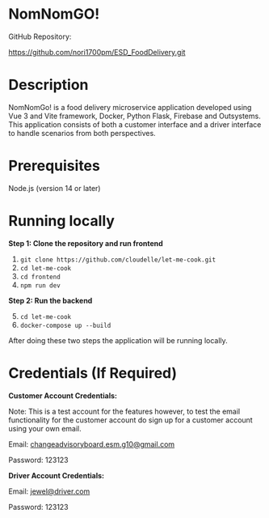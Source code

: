 # NomNomGO!
GitHub Repository: 

https://github.com/nori1700pm/ESD_FoodDelivery.git

# Description
NomNomGo! is a food delivery microservice application developed using Vue 3 and Vite framework, Docker, Python Flask, Firebase and Outsystems. This application consists of both a customer interface and a driver interface to handle scenarios from both perspectives.

# Prerequisites
Node.js (version 14 or later)

# Running locally
**Step 1: Clone the repository and run frontend**

1)  ```git clone https://github.com/cloudelle/let-me-cook.git```
2)  ```cd let-me-cook```
3)  ```cd frontend```
4) ```npm run dev```

**Step 2: Run the backend**

5) ```cd let-me-cook```
6) ```docker-compose up --build```

After doing these two steps the application will be running locally.

# Credentials (If Required)

**Customer Account Credentials:**

Note: This is a test account for the features however, to test the email functionality for the customer account do sign up for a customer account using your own email.

Email: changeadvisoryboard.esm.g10@gmail.com

Password: 123123

**Driver Account Credentials:**

Email: jewel@driver.com

Password: 123123
